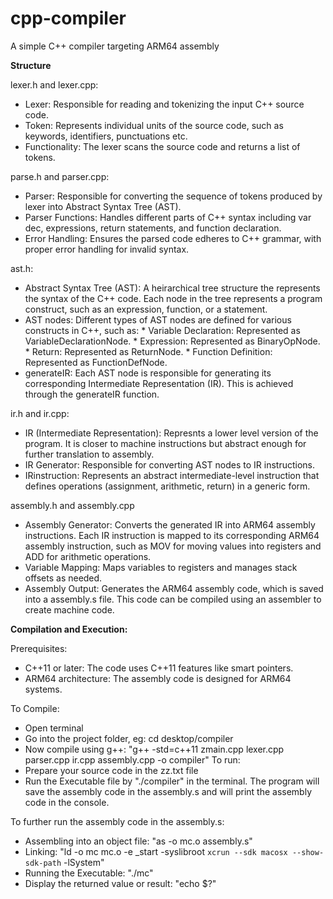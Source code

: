 # cpp-compiler
A simple C++ compiler targeting ARM64 assembly


**Structure**

lexer.h and lexer.cpp: 
* Lexer: Responsible for reading and tokenizing the input C++ source code.
* Token: Represents individual units of the source code, such as keywords, identifiers, punctuations etc.
* Functionality: The lexer scans the source code and returns a list of tokens.

parse.h and parser.cpp:
* Parser: Responsible for converting the sequence of tokens produced by lexer into Abstract Syntax Tree (AST).
* Parser Functions: Handles different parts of C++ syntax including var dec, expressions, return statements, and function declaration.
* Error Handling: Ensures the parsed code edheres to C++ grammar, with proper error handling for invalid syntax.

ast.h:
* Abstract Syntax Tree (AST): A heirarchical tree structure the represents the syntax of the C++ code. Each node in the tree represents a program construct, such as an expression, function, or a statement.
* AST nodes: Different types of AST nodes are defined for various constructs in C++, such as:
      * Variable Declaration: Represented as VariableDeclarationNode.
      * Expression: Represented as BinaryOpNode.
      * Return: Represented as ReturnNode.
      * Function Definition: Represented as FunctionDefNode.
* generateIR: Each AST node is responsible for generating its corresponding Intermediate Representation (IR). This is achieved through the generateIR function.

ir.h and ir.cpp: 
* IR (Intermediate Representation): Represnts a lower level version of the program. It is closer to machine instructions but abstract enough for further translation to assembly.
* IR Generator: Responsible for converting AST nodes to IR instructions.
* IRinstruction: Represents an abstract intermediate-level instruction that defines operations (assignment, arithmetic, return) in a generic form.

assembly.h and assembly.cpp
* Assembly Generator: Converts the generated IR into ARM64 assembly instructions. Each IR instruction is mapped to its corresponding ARM64 assembly instruction, such as MOV for moving values into registers and ADD for arithmetic operations.
* Variable Mapping: Maps variables to registers and manages stack offsets as needed.
* Assembly Output: Generates the ARM64 assembly code, which is saved into a assembly.s file. This code can be compiled using an assembler to create machine code.


**Compilation and Execution:**

Prerequisites:
* C++11 or later: The code uses C++11 features like smart pointers.
* ARM64 architecture: The assembly code is designed for ARM64 systems.

To Compile:
* Open terminal
* Go into the project folder, eg: cd desktop/compiler
* Now compile using g++: "g++ -std=c++11 zmain.cpp lexer.cpp parser.cpp ir.cpp assembly.cpp -o compiler"
To run:
* Prepare your source code in the zz.txt file
* Run the Executable file by "./compiler" in the terminal.
The program will save the assembly code in the assembly.s and will print the assembly code in the console.

To further run the assembly code in the assembly.s:
* Assembling into an object file: "as -o mc.o assembly.s"
* Linking: "ld -o mc mc.o -e _start -syslibroot `xcrun --sdk macosx --show-sdk-path` -lSystem"
* Running the Executable: "./mc"
* Display the returned value or result: "echo $?"
